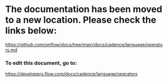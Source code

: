 # The documentation has been moved to a new location. Please check the links below:

https://github.com/onflow/docs/tree/main/docs/cadence/language/operators.md

### To edit this document, go to:

https://developers.flow.com/docs/cadence/language/operators

